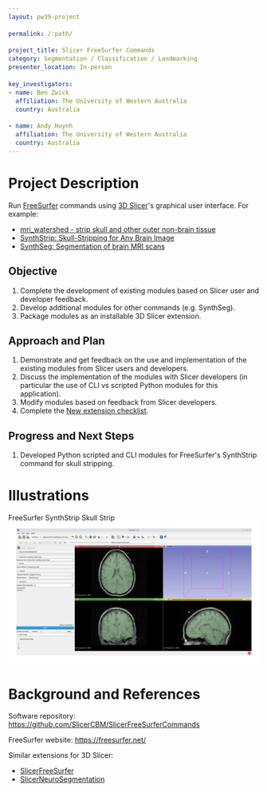 ```yaml
---
layout: pw39-project

permalink: /:path/

project_title: Slicer FreeSurfer Commands
category: Segmentation / Classification / Landmarking
presenter_location: In-person

key_investigators:
- name: Ben Zwick
  affiliation: The University of Western Australia
  country: Australia

- name: Andy Huynh
  affiliation: The University of Western Australia
  country: Australia
---
```


# Project Description

<!-- Add a short paragraph describing the project. -->

Run [FreeSurfer](https://freesurfer.net) commands using [3D Slicer](https://www.slicer.org)'s graphical user interface. For example:
- [mri_watershed - strip skull and other outer non-brain tissue](https://surfer.nmr.mgh.harvard.edu/fswiki/mri_watershed)
- [SynthStrip: Skull-Stripping for Any Brain Image](https://surfer.nmr.mgh.harvard.edu/docs/synthstrip/)
- [SynthSeg: Segmentation of brain MRI scans](https://surfer.nmr.mgh.harvard.edu/fswiki/SynthSeg)

## Objective

<!-- Describe here WHAT you would like to achieve (what you will have as end result). -->

1. Complete the development of existing modules based on Slicer user and developer feedback.
2. Develop additional modules for other commands (e.g. SynthSeg).
3. Package modules as an installable 3D Slicer extension.

## Approach and Plan

<!-- Describe here HOW you would like to achieve the objectives stated above. -->

1. Demonstrate and get feedback on the use and implementation of the existing modules from Slicer users and developers.
2. Discuss the implementation of the modules with Slicer developers (in particular the use of CLI vs scripted Python modules for this application).
3. Modify modules based on feedback from Slicer developers.
4. Complete the [New extension checklist](https://github.com/SlicerCBM/SlicerFreeSurferCommands/issues/1).

## Progress and Next Steps

<!-- Update this section as you make progress, describing of what you have ACTUALLY DONE.
     If there are specific steps that you could not complete then you can describe them here, too. -->

1. Developed Python scripted and CLI modules for FreeSurfer's SynthStrip command for skull stripping.

# Illustrations

<!-- Add pictures and links to videos that demonstrate what has been accomplished.
![Description of picture](Example2.jpg)
![Some more images](Example2.jpg)
-->

FreeSurfer SynthStrip Skull Strip
![FreeSurfer SynthStrip Skull Strip](https://raw.githubusercontent.com/SlicerCBM/SlicerFreeSurferCommands/147729c2976d3a4ab6ed95c908b4973bcf330aee/Screenshot01.png)

# Background and References

<!-- If you developed any software, include link to the source code repository.
     If possible, also add links to sample data, and to any relevant publications. -->

Software repository: <https://github.com/SlicerCBM/SlicerFreeSurferCommands>

FreeSurfer website: <https://freesurfer.net/>

Similar extensions for 3D Slicer:
- [SlicerFreeSurfer](https://github.com/PerkLab/SlicerFreeSurfer)
- [SlicerNeuroSegmentation](https://github.com/HOA-2/SlicerNeuroSegmentation)
